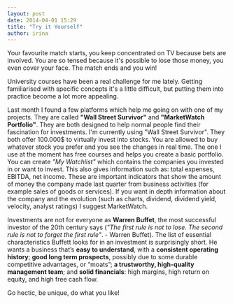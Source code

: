 ```yaml
---
layout: post
date: 2014-04-01 15:29
title: "Try it Yourself"
author: irina
---
```


Your favourite match starts, you keep concentrated on TV because bets are involved. You are so tensed because it's possible to lose those money, you even cover your face. The match ends and you win!

  University courses have been a real challenge for me lately. Getting familiarised with specific concepts it's a little difficult, but putting them into practice become a lot more appealing.

  Last month I found a few platforms which help me going on with one of my projects. They are called **"Wall Street Survivor"** and **"MarketWatch Portfolio"**. They are both designed to help normal people find their fascination for investments. I'm currently using "Wall Street Survivor".
They both offer 100.000$ to virtually invest into stocks. You are allowed to buy whatever stock you prefer and you see the changes in real time. The one I use at the moment has free courses and helps you create a basic portfolio.
You can create *"My Watchlist"* which contains the companies you invested in or want to invest. This also gives information such as: total expenses, EBITDA, net income. These are important indicators that show the amount of money the company made last quarter from business activities (for example sales of goods or services). If you want in depth information about the company and the evolution (such as charts, dividend, dividend yield, velocity, analyst ratings) I suggest MarketWatch.

  Investments are not for everyone as **Warren Buffet**, the most successful investor of the 20th century says (*"The first rule is not to lose. The second rule is not to forget the first rule"*. - Warren Buffet). The list of essential characteristics Buffett looks for in an investment is surprisingly short. He wants a business that’s **easy to understand**, with a **consistent operating history**; **good long term prospects**, possibly due to some durable competitive advantages, or “moats”; **a trustworthy, high-quality management team**; and **solid financials**: high margins, high return on equity, and high free cash flow. 

  Go hectic, be unique, do what you like!